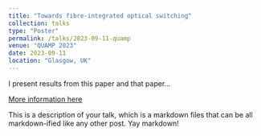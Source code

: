 ```yaml
---
title: "Towards fibre-integrated optical switching"
collection: talks
type: "Poster"
permalink: /talks/2023-09-11-quamp
venue: "QUAMP 2023"
date: 2023-09-11
location: "Glasgow, UK"
---
```


I present results from this paper and that paper...

[More information here](http://example2.com)

This is a description of your talk, which is a markdown files that can be all markdown-ified like any other post. Yay markdown!
